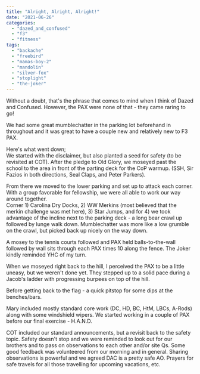 ```yaml
---
title: "Alright, Alright, Alright!"
date: "2021-06-26"
categories: 
  - "dazed_and_confused"
  - "f3"
  - "fitness"
tags: 
  - "backache"
  - "freebird"
  - "mamas-boy-2"
  - "mandolin"
  - "silver-fox"
  - "stoplight"
  - "the-joker"
---
```


Without a doubt, that's the phrase that comes to mind when I think of Dazed and Confused. However, the PAX were none of that - they came raring to go!  
  
We had some great mumblechatter in the parking lot beforehand in throughout and it was great to have a couple new and relatively new to F3 PAX.  
  
Here's what went down;  
We started with the disclaimer, but also planted a seed for safety (to be revisited at COT). After the pledge to Old Glory, we moseyed past the school to the area in front of the parting deck for the CoP warmup. (SSH, Sir Fazios in both directions, Seal Claps, and Peter Parkers).  
  
From there we moved to the lower parking and set up to attack each corner. With a group favorable for fellowship, we were all able to work our way around together.  
Corner 1) Carolina Dry Docks, 2) WW Merkins (most believed that the merkin challenge was met here), 3) Star Jumps, and for 4) we took advantage of the incline next to the parking deck - a long bear crawl up followed by lunge walk down. Mumblechatter was more like a low grumble on the crawl, but picked back up nicely on the way down.  
  
A mosey to the tennis courts followed and PAX held balls-to-the-wall followed by wall sits through each PAX times 10 along the fence. The Joker kindly reminded YHC of my turn.  
  
When we moseyed right back to the hill, I perceived the PAX to be a little uneasy, but we weren't done yet. They stepped up to a solid pace during a Jacob's ladder with progressing burpees on top of the hill.  
  
Before getting back to the flag - a quick pitstop for some dips at the benches/bars.  
  
Mary included mostly standard core work (DC, HD, BC, HtM, LBCs, A-Rods) along with some windshield wipers. We started working in a couple of PAX before our final exercise - H.A.N.D.  
  
COT included our standard announcements, but a revisit back to the safety topic. Safety doesn't stop and we were reminded to look out for our brothers and to pass on observations to each other and/or site Qs. Some good feedback was volunteered from our morning and in general. Sharing observations is powerful and we agreed DAC is a pretty safe AO. Prayers for safe travels for all those travelling for upcoming vacations, etc.
